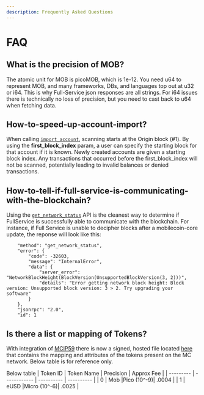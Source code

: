 ```yaml
---
description: Frequently Asked Questions
---
```


# FAQ

## What is the precision of MOB?

The atomic unit for MOB is picoMOB, which is 1e-12. You need u64 to represent MOB, and many frameworks, DBs, and languages top out at u32 or i64. This is why Full-Service json responses are all strings. For i64 issues there is technically no loss of precision, but you need to cast back to u64 when fetching data.



## How-to-speed-up-account-import?
When calling [`import_account`](https://mobilecoin.gitbook.io/full-service-api/api-endpoints/v2/account/account/import_account), scanning starts at the Origin block (#1). 
By using the **first_block_index** param, a user can specify the starting block for that account if it is known. Newly created accounts are given a starting block index. Any transactions that occurred before the first_block_index will not be scanned, potentially leading to invalid balances or denied transactions.



## How-to-tell-if-full-service-is-communicating-with-the-blockchain?
Using the [`get_network_status`](https://mobilecoin.gitbook.io/full-service-api/api-endpoints/v2/network-status/get_network_status) API is the cleanest way to determine if FullService is successfully able to communicate with the blockchain.
For instance, if Full Service is unable to decipher blocks after a mobilecoin-core update, the reponse will look like this:
```
    "method": "get_network_status",
    "error": {
        "code": -32603,
        "message": "InternalError",
        "data": {
            "server_error": "NetworkBlockHeight(BlockVersion(UnsupportedBlockVersion(3, 2)))",
            "details": "Error getting network block height: Block version: Unsupported block version: 3 > 2. Try upgrading your software"
        }
    },
    "jsonrpc": "2.0",
    "id": 1
```


## Is there a list or mapping of Tokens?
With integration of [MCIP59](https://github.com/mobilecoinfoundation/mcips/blob/main/text/0059-token-metadata-document.md) there is now a signed, hosted file located [here](https://config.mobilecoin.foundation/token_metadata.json) that contains the mapping and attributes of the tokens present on the MC network. Below table is for reference only.

Below table 
| Token ID  |  Token Name  | Precision  | Approx Fee |
| --------- | ------------ | ---------- | ---------- |
|     0     |     Mob      |Pico (10^-9)|   .0004    |
|     1     |     eUSD     |Micro (10^-6)|  .0025    |
